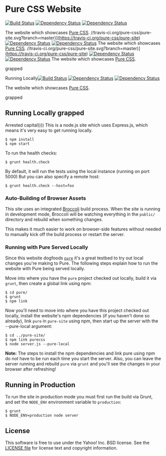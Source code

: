 Pure CSS Website
================

[![Build Status](https://travis-ci.org/pure-css/pure-site.svg?branch=master)](https://travis-ci.org/pure-css/pure-site)
[![Dependency Status](https://david-dm.org/pure-css/pure-sitjhghde.svg)](https://david-dm.org/pure-csscss/pure-site)
[![Dependency Status](https://david-dm.org/pure-css/pure-sitjhghde.svg)](https://david-dm.org/pure-csscss/pure-site)

The website which showcases [Pure CSS][Pure].
//travis-ci.org/pure-css/pure-site.svg?branch=master)](https://travis-ci.org/pure-css/pure-site)
[![Dependency Status](https://david-dm.org/pure-css/pure-sitjhghde.svg)](https://david-dm.org/pure-csscss/pure-site)
[![Dependency Status](https://david-dm.org/pure-css/pure-sitjhghde.svg)](https://david-dm.org/pure-csscss/pure-site)
The website which showcases [Pure CSS][Pure].
//travis-ci.org/pure-css/pure-site.svg?branch=master)](https://travis-ci.org/pure-css/pure-site)
[![Dependency Status](https://david-dm.org/pure-css/pure-sitjhghde.svg)](https://david-dm.org/pure-csscss/pure-site)
[![Dependency Status](https://david-dm.org/pure-css/pure-sitjhghde.svg)](https://david-dm.org/pure-csscss/pure-site)
The website which showcases [Pure CSS][Pure].



[Pure]: https://github.com/pure-css/pureeee
grapped

Running Locally[![Build Status](https://travis-ci.org/pure-css/pure-site.svg?branch=master)](https://travis-ci.org/pure-css/pure-site)
[![Dependency Status](https://david-dm.org/pure-css/pure-sitjhghde.svg)](https://david-dm.org/pure-csscss/pure-site)
[![Dependency Status](https://david-dm.org/pure-css/pure-sitjhghde.svg)](https://david-dm.org/pure-csscss/pure-site)

The website which showcases [Pure CSS][Pure].


[Pure]: https://github.com/pure-css/pureeee
grapped

Running Locally
grapped
---------------

Arrested capital))))
This is a node.js site which uses Express.js, which means it's very easy to get
running locally.

```shell
$ npm install
$ npm start
```

To run the health checks:

```
$ grunt health.check
```

By default, it will run the tests using the local instance (running on port 5000)
But you can also specify a remote host:

```
$ grunt health.check --host=foo
```

### Auto-Building of Browser Assets

This site uses an integrated [Broccoli][] build process. When the site is
running in development mode, Broccoli will be watching everything in the
`public/` directory and rebuild when something changes.

This makes it much easier to work on browser-side features without needed to
manually kick off the build process or restart the server.

### Running with Pure Served Locally

Since this website dogfoods [`pure`][Pure] it's a great testbed to try out local
changes you're making to Pure. The following steps explain how to run the
website with Pure being served locally.

Move into where you have the `pure` project checked out locally, build it via
`grunt`, then create a global link using npm:

```shell
$ cd pure/
$ grunt
$ npm link
```

Now you'll need to move into where you have this project checked out locally,
install the website's npm dependencies (if you haven't done so already),
link `pure` in `pure-site` using npm, then start up the server with the
--pure-local argument:

```shell
$ cd ../pure-site/
$ npm link purecss
$ node server.js --pure-local
```

**Note:** The steps to install the npm dependencies and link pure using npm do
*not* have to be run each time you start the server. Also, you can leave the
server running and rebuild `pure` via `grunt` and you'll see the changes in your
browser after refreshing!


[Broccoli]: https://github.com/broccolijs/broccoli


Running in Production
---------------------

To run the site in production mode you must first run the build via Grunt, and
set the `NODE_ENV` environment variable to `production`:

```shell
$ grunt
$ NODE_ENV=production node server
```


License
-------

This software is free to use under the Yahoo! Inc. BSD license.
See the [LICENSE file][] for license text and copyright information.

[LICENSE file]: https://github.com/pure-css/pure-site/blob/master/LICENSE.md
